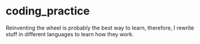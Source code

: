# coding_practice
Reinventing the wheel is probably the best way to learn, therefore, I rewrite stuff in different languages to learn how they work.
